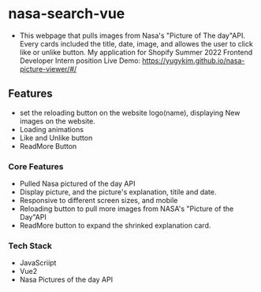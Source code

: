 # nasa-search-vue
- This webpage that pulls images from Nasa's "Picture of The day"API. Every cards included the title, date, image, and allowes the user to click like or unlike button.
My application for Shopify Summer 2022 Frontend Developer Intern position
Live Demo: https://yugykim.github.io/nasa-picture-viewer/#/


## Features
- set the reloading button on the website logo(name), displaying New images on the website. 
- Loading animations
- Like and Unlike button
- ReadMore Button


### Core Features
- Pulled Nasa pictured of the day API
- Display picture, and the picture's explanation, titile and date.
- Responsive to different screen sizes, and mobile
- Reloading button to pull more images from NASA's "Picture of the Day"API
- ReadMore button to expand the shrinked explanation card. 

### Tech Stack
- JavaScriipt
- Vue2
- Nasa Pictures of the day API
